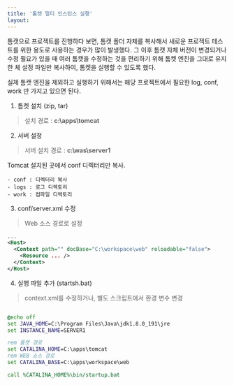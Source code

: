 ```yaml
---
title: '톰켓 멀티 인스턴스 실행'
layout: 
---
```


톰캣으로 프로젝트를 진행하다 보면, 톰캣 폴더 자체를 복사해서 새로운 프로젝트 테스트를 위한 용도로 사용하는 경우가 많이 발생했다. 그 이후 톰캣 자체 버전이 변경되거나 수정 필요가 있을 때 여러 톰캣을 수정하는 것을 편리하기 위해 톰켓 엔진을 그대로 유지한 체 설정 파일만 복사하여, 톰켓을 실행할 수 있도록 했다. 

실제 톰캣 엔진을 제외하고 실행하기 위해서는 해당 프로젝트에서 필요한 log, conf, work 만 가지고 있으면 된다. 

1. 톰켓 설치 (zip, tar) 

> 설치 경로 : **c:\apps\tomcat** 

2. 서버 설정 

> 서버 설치 경로 : **c:\was\server1** 

Tomcat 설치된 곳에서 conf 디렉터리만 복사. 

``` 
- conf : 디렉터리 복사 
- logs : 로그 디렉토리 
- work : 컴파일 디렉토리 
``` 

3. conf/server.xml 수정 
> Web 소스 경로로 설정 
```xml 
...
<Host>
  <Context path="" docBase="C:\workspace\web" reloadable="false">
    <Resource ... /> 
  </Context>
</Host>

``` 

4. 실행 파일 추가 (startsh.bat) 
> context.xml를 수정하거나, 별도 스크립트에서 환경 변수 변경 

``` bat 

@echo off 
set JAVA_HOME=C:\Program Files\Java\jdk1.8.0_191\jre 
set INSTANCE_NAME=SERVER1 

rem 톰캣 경로 
set CATALINA_HOME=C:\apps\tomcat  
rem WEB 소스 경로 
set CATALINA_BASE=C:\apps\workspace\web 

call %CATALINA_HOME%\bin/startup.bat 

```
